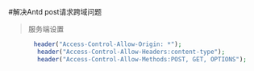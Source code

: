 #解决Antd post请求跨域问题

> 服务端设置
```php
       header("Access-Control-Allow-Origin: *");
        header("Access-Control-Allow-Headers:content-type");
        header("Access-Control-Allow-Methods:POST, GET, OPTIONS");
```
